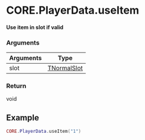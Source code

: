 # CORE.PlayerData.useItem
#### Use item in slot if valid
### Arguments

| Arguments | Type   |
| --------- | ------ |
| slot  | [TNormalSlot](../../../../core//interface/types.md#tnormalslot)|

### Return

void

## Example

```lua
CORE.PlayerData.useItem("1") 
```